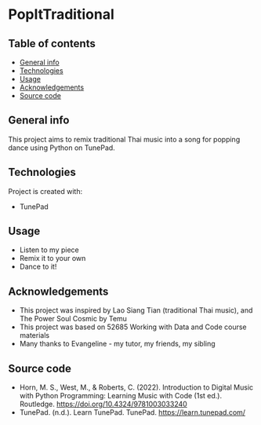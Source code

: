 # PopItTraditional
## Table of contents
* [General info](#general-info)
* [Technologies](#technologies)
* [Usage](#usage)
* [Acknowledgements](#acknowledgements)
* [Source code](#source-code)

## General info
This project aims to remix traditional Thai music into a song for popping dance using Python on TunePad.
	
## Technologies
Project is created with:
* TunePad
	
## Usage
* Listen to my piece
* Remix it to your own
* Dance to it!

## Acknowledgements
* This project was inspired by Lao Siang Tian (traditional Thai music), and The Power Soul Cosmic by Temu
* This project was based on 52685 Working with Data and Code course materials
* Many thanks to Evangeline - my tutor, my friends, my sibling

## Source code
* Horn, M. S., West, M., & Roberts, C. (2022). Introduction to Digital Music with Python Programming: Learning Music with Code (1st ed.). Routledge. https://doi.org/10.4324/9781003033240
* TunePad. (n.d.). Learn TunePad. TunePad. https://learn.tunepad.com/
